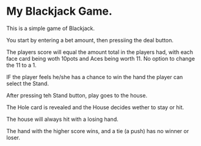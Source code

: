 # My Blackjack Game.


This is a simple game of Blackjack.

You start by entering a bet amount, then pressiing the deal button.

The players score will equal the amount total in the players had, with each face card being woth 10pots and Aces being worth  11. No option to change the 11 to a 1.

IF the player feels he/she has a chance to win the hand the player can select the Stand.

After pressing teh Stand button, play goes to the house.

The Hole card is revealed and the House decides wether to stay or hit. 

The house will always hit with a losing hand.

The hand with the higher score wins, and a tie (a push) has no winner or loser.




